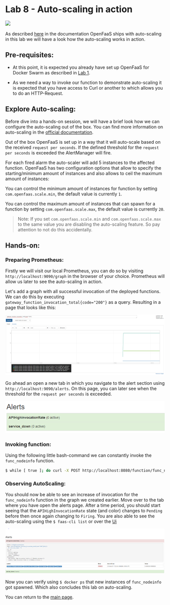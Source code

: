 # Lab 8 - Auto-scaling in action

<img src="https://github.com/openfaas/media/raw/master/OpenFaaS_Magnet_3_1_png.png" width="500px"></img>

As described [here](http://docs.openfaas.com/architecture/autoscaling/) in the documentation OpenFaaS ships with auto-scaling in this lab we will have a look how the auto-scaling works in action.

## Pre-requisites:

* At this point, it is expected you already have set up OpenFaaS for Docker Swarm as described in [Lab 1](https://github.com/openfaas/workshop/blob/master/lab1.md).

* As we need a way to invoke our function to demonstrate auto-scaling it is expected that you have access to Curl or another to which allows you to do an HTTP-Request.


## Explore Auto-scaling:

Before dive into a hands-on session, we will have a brief look how we can configure the auto-scaling out of the box. You can find more information on auto-scaling in the [official documentation](http://docs.openfaas.com/architecture/autoscaling/).

Out of the box OpenFaaS is set up in a way that it will auto-scale based on the received `request per seconds`. If the defined threshold for the `request per seconds` is exceeded the AlertManager will fire. 

For each fired alarm the auto-scaler will add 5 instances to the affected function. OpenFaaS has two configuration options that allow to specify the starting/minimum amount of instances and also allows to ceil the maximum amount of instances:

You can control the minimum amount of instances for function by setting `com.openfaas.scale.min`, the default value is currently `1`. 

You can control the maximum amount of instances that can spawn for a function by setting `com.openfaas.scale.max`, the default value is currently `20`. 

> Note: If you set `com.openfaas.scale.min` and `com.openfaas.scale.max` to the same value you are disabling the auto-scaling feature. So pay attention to not do this accidentally. 

## Hands-on:

### Preparing Prometheus:

Firstly we will visit our local Prometheus, you can do so by visiting `http://localhost:9090/graph` in the browser of your choice. Prometheus will allow us later to see the auto-scaling in action.

Let's add a graph with all successful invocation of the deployed functions. We can do this by executing `gateway_function_invocation_total{code="200"}` as a query. Resulting in a page that looks like this: 

 ![](./screenshot/prometheus_graph.png)

 Go ahead an open a new tab in which you navigate to the alert section using `http://localhost:9090/alerts`. On this page, you can later see when the threshold for the `request per seconds` is exceeded.

 ![](./screenshot/prometheus_alerts.png)

 ### Invoking function:

 Using the following little bash-command we can constantly invoke the `func_nodeinfo` function.

 ```bash
$ while [ true ]; do curl -X POST http://localhost:8080/function/func_nodeinfo; done;
 ```

### Observing AutoScaling:

You should now be able to see an increase of invocation for the `func_nodeinfo` function in the graph we created earlier. Move over to the tab where you have open the alerts page. After a time period, you should start seeing that the `APIHighInvocationRate` state (and color) changes to `Pending` before then once again changing to `Firing`. You are also able to see the auto-scaling using the `$ faas-cli list` or over the [Ui](http://localhost:8080)

 ![](./screenshot/prometheus_firing.png)

Now you can verify using `$ docker ps` that new instances of `func_nodeinfo` got spawned. Which also concludes this lab on auto-scaling. 

You can return to the [main page](./README.md).
